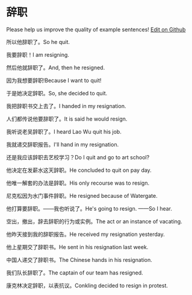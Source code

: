 # 辞职

Please help us improve the quality of example sentences! [Edit on Github](https://github.com/jiyushe/jiyu-example-sentence-source/blob/main/chinese/cizhi.md)

<p><span class="chinese">所以他辞职了。</span><span class="english">So he quit.</span></p>

<p><span class="chinese">我要辞职！</span><span class="english">I am resigning.</span></p>

<p><span class="chinese">然后他就辞职了。</span><span class="english">And, then he resigned.</span></p>

<p><span class="chinese">因为我想要辞职!</span><span class="english">Because I want to quit!</span></p>

<p><span class="chinese">于是她决定辞职。</span><span class="english">So, she decided to quit.</span></p>

<p><span class="chinese">我把辞职书交上去了。</span><span class="english">I handed in my resignation.</span></p>

<p><span class="chinese">人们都传说他要辞职了。</span><span class="english">It is said he would resign.</span></p>

<p><span class="chinese">我听说老吴辞职了。</span><span class="english">I heard Lao Wu quit his job.</span></p>

<p><span class="chinese">我就递交辞职报告。</span><span class="english">I'll hand in my resignation.</span></p>

<p><span class="chinese">还是我应该辞职去艺校学习？</span><span class="english">Do I quit and go to art school?</span></p>

<p><span class="chinese">他决定在发薪水这天辞职。</span><span class="english">He concluded to quit on pay day.</span></p>

<p><span class="chinese">他唯一解套的办法是辞职。</span><span class="english">His only recourse was to resign.</span></p>

<p><span class="chinese">尼克松因为水门事件辞职。</span><span class="english">He resigned because of Watergate.</span></p>

<p><span class="chinese">他打算要辞职。——我也听说了。</span><span class="english">He's going to resign. ——So I hear.</span></p>

<p><span class="chinese">空出，撤出，辞去辞职的行为或实例。</span><span class="english">The act or an instance of vacating.</span></p>

<p><span class="chinese">他昨天接到我的辞职报告。</span><span class="english">He received my resignation yesterday.</span></p>

<p><span class="chinese">他上星期交了辞职书。</span><span class="english">He sent in his resignation last week.</span></p>

<p><span class="chinese">中国人递交了辞职书。</span><span class="english">The Chinese hands in his resignation.</span></p>

<p><span class="chinese">我们队长辞职了。</span><span class="english">The captain of our team has resigned.</span></p>

<p><span class="chinese">康克林决定辞职，以表抗议。</span><span class="english">Conkling decided to resign in protest.</span></p>


